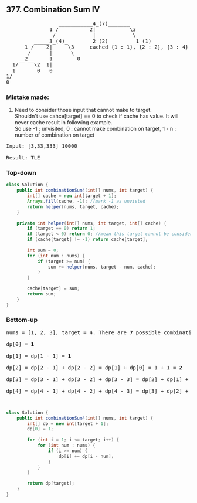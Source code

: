 ## 377. Combination Sum IV

<pre>
                 ___________4_(7)_______  
              1 /          2|           \3
               /            |            \ 
         _____3_(4)_        2 (2)         1 (1)
      1 /    2|     \3     cached {1 : 1}, {2 : 2}, {3 : 4}                   
       /      |      \
    __2__     1        0 
  1/     \2  1|
  1       0   0   
1/
0
</pre>



### Mistake made:

1) Need to consider those input that cannot make to target.  
   Shouldn't use cahce[target] == 0 to check if cache has value. It will never cache result in following example.  
   So use -1 : unvisited, 0 : cannot make combination on target, 1 - n : number of combination on target
<pre>
Input: [3,33,333] 10000

Result: TLE
</pre>

### Top-down

```java
class Solution {
    public int combinationSum4(int[] nums, int target) {
        int[] cache = new int[target + 1];
        Arrays.fill(cache, -1); //mark -1 as unvisted
        return helper(nums, target, cache);
    }
    
    private int helper(int[] nums, int target, int[] cache) {         
        if (target == 0) return 1;
        if (target < 0) return 0; //mean this target cannot be consider as comb
        if (cache[target] != -1) return cache[target];
        
        int sum = 0;
        for (int num : nums) {
            if (target >= num) {
                sum += helper(nums, target - num, cache);
            }
        }
        
        cache[target] = sum;
        return sum;
    }
}
```

### Bottom-up
<pre>
nums = [1, 2, 3], target = 4. There are <strong>7</strong> possible combinations.

dp[0] = <strong>1</strong>

dp[1] = dp[1 - 1] = <strong>1</strong>

dp[2] = dp[2 - 1] + dp[2 - 2] = dp[1] + dp[0] = 1 + 1 = <strong>2</strong>

dp[3] = dp[3 - 1] + dp[3 - 2] + dp[3 - 3] = dp[2] + dp[1] + dp[0] = 2 + 1 + 1 = <strong>4</strong>

dp[4] = dp[4 - 1] + dp[4 - 2] + dp[4 - 3] = dp[3] + dp[2] + dp[1] = 4 + 2 + 1 = <strong>7</strong>
       
</pre>

```java

class Solution {
    public int combinationSum4(int[] nums, int target) {
        int[] dp = new int[target + 1];
        dp[0] = 1;
        
        for (int i = 1; i <= target; i++) {
            for (int num : nums) {
                if (i >= num) {
                    dp[i] += dp[i - num];                                        
                }                
            }
        }
        
        return dp[target];
    }
}

```
